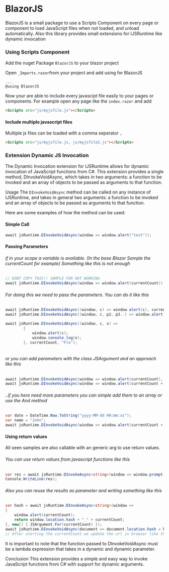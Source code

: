 # BlazorJS
BlazorJS is a small package to use a Scripts Component on every page or component to load JavaScript files when not loaded, and unload automatically.
Also this library provides small extensions for IJSRuntime like dynamic invocation

### Using Scripts Component

Add the nuget Package `BlazorJS` to your blazor project

Open `_Imports.razor`from your project and add using for BlazorJS

```
...
@using BlazorJS

```

Now your are able to include every javascipt file easily to your pages or components. 
For example open any page like the `index.razor` and add 

```html
<Scripts src="js/myjsfile.js"></Scripts>
```

#### Include multiple javascript files
Multiple js files can be loaded with a comma seperator `,`

```html
<Scripts src="js/myjsfile.js, js/myjsfile2.js"></Scripts>
```

### Extension Dynamic JS Invocation

The Dynamic Invocation extension for IJSRuntime allows for dynamic invocation of JavaScript functions from C#. This extension provides a single method, DInvokeVoidAsync, which takes in two arguments: a function to be invoked and an array of objects to be passed as arguments to that function.

Usage
The `DInvokeVoidAsync` method can be called on any instance of IJSRuntime, and takes in general two arguments: a function to be invoked and an array of objects to be passed as arguments to that function.

Here are some examples of how the method can be used:

#### Simple Call
```csharp
await jsRuntime.DInvokeVoidAsync(window => window.alert("test"));
```

#### Passing Parameters 
###### if in your scope a variable is available. (In the base Blazor Sample the currentCount for example) Something like this is not enough
```csharp
// DONT COPY THIS!! SAMPLE FOR NOT WORKING
await jsRuntime.DInvokeVoidAsync(window => window.alert(currentCount));
```

###### For doing this we need to pass the parameters. You can do it like this
```csharp
await jsRuntime.DInvokeVoidAsync((window, c) => window.alert(c), currentCount);
await jsRuntime.DInvokeVoidAsync((window, c, p2, p3..) => window.alert(c), currentCount, param2, param3, ...);
```

```csharp
await jsRuntime.DInvokeVoidAsync((window, c, x) =>
        {
            window.alert(c);
            window.console.log(x);
        }, currentCount, "Flo");
		
```


###### or you can add parameters with the class JSArgument and an approach like this
```csharp
await jsRuntime.DInvokeVoidAsync(window => window.alert(currentCount), JSArgument.For(currentCount).ToArray());
await jsRuntime.DInvokeVoidAsync(window => window.alert(currentCount + " - " + date + name), JSArgument.For(currentCount).And(date).And(name));
```

###### ..if you here need more parameters you can simple add them to an array or use the And method
```csharp
var date = DateTime.Now.ToString("yyyy-MM-dd HH:mm:ss");
var name = "John";
await jsRuntime.DInvokeVoidAsync(window => window.alert(currentCount + " - " + date + name), JSArgument.For(currentCount).And(date).And(name));
```

#### Using return values

All seen samples are also callable with an generic arg to use return values.

###### You can use return values from javascript functions like this
```csharp
var res = await jsRuntime.DInvokeAsync<string>(window => window.prompt());
Console.WriteLine(res);
```

###### Also you can reuse the results as parameter and writing something like this
```csharp
var hash = await jsRuntime.DInvokeAsync<string>(window =>
{
    window.alert(currentCount);
    return window.location.hash + "_" + currentCount;
}, new[] { JSArgument.For(currentCount) });
await jsRuntime.DInvokeVoidAsync(document => document.location.hash = hash, new[] { JSArgument.For(hash) });
// After alerting the currentCount we update the url in browser like this #1_2_3_4...
```

It is important to note that the function passed to DInvokeVoidAsync must be a lambda expression that takes in a dynamic and dynamic parameter.

Conclusion
This extension provides a simple and easy way to invoke JavaScript functions from C# with support for dynamic arguments. 